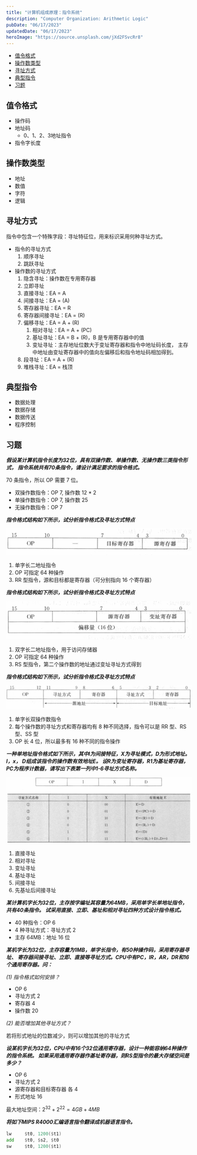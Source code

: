 ```yaml
---
title: "计算机组成原理：指令系统"
description: "Computer Organization: Arithmetic Logic"
pubDate: "06/17/2023"
updatedDate: "06/17/2023"
heroImage: "https://source.unsplash.com/jXd2FSvcRr8"
---
```


<!--toc:start-->
- [值令格式](#值令格式)
- [操作数类型](#操作数类型)
- [寻址方式](#寻址方式)
- [典型指令](#典型指令)
- [习题](#习题)
<!--toc:end-->

## 值令格式

- 操作码
- 地址码
    - 0、1、2、3地址指令
- 指令字长度

## 操作数类型

- 地址
- 数值
- 字符
- 逻辑

## 寻址方式

指令中包含一个特殊字段：寻址特征位，用来标识采用何种寻址方式。

- 指令的寻址方式
    1. 顺序寻址
    2. 跳跃寻址
- 操作数的寻址方式
    1. 隐含寻址：操作数在专用寄存器
    2. 立即寻址
    3. 直接寻址：EA = A
    4. 间接寻址：EA = (A)
    5. 寄存器寻址：EA = R
    6. 寄存器间接寻址：EA = (R)
    7. 偏移寻址：EA = A + (R)
        1. 相对寻址：EA = A + (PC)
        2. 基址寻址：EA = B + (R)，B 是专用寄存器中的值 
        3. 变址寻址：主存地址位数大于变址寄存器和指令中地址码长度，
        主存中地址由变址寄存器中的值向左偏移后和指令地址码相加得到。
    8. 段寻址：EA = A + (R)
    9. 堆栈寻址：EA = 栈顶

## 典型指令

- 数据处理
- 数据存储
- 数据传送
- 程序控制

## 习题

***假设某计算机指令长度为32位，具有双操作数、单操作数、无操作数三类指令形式，
指令系统共有70条指令，请设计满足要求的指令格式。***

70 条指令，所以 OP 需要 7 位。

- 双操作数指令：OP 7, 操作数 12 * 2
- 单操作数指令：OP 7, 操作数 25
- 无操作数指令：OP 7

***指令格式结构如下所示，试分析指令格式及寻址方式特点***

![](../../../assets/computer_organization/c4p1.png)

1. 单字长二地址指令
2. OP 可指定 64 种操作
3. RR 型指令，源和目标都是寄存器（可分别指向 16 个寄存器）

***指令格式结构如下所示，试分析指令格式及寻址方式特点***

![](../../../assets/computer_organization/c4p2.png)

1. 双字长二地址指令，用于访问存储器
2. OP 可指定 64 种操作
3. RS 型指令，第二个操作数的地址通过变址寻址方式得到

***指令格式结构如下所示，试分析指令格式及寻址方式特点***

![](../../../assets/computer_organization/c4p3.jpeg)

1. 单字长双操作数指令
2. 每个操作数的寻址方式和寄存器均有 8 种不同选择，指令可以是 RR 型、RS 型、SS 型
3. OP 长 4 位，所以最多有 16 种不同的指令操作

***一种单地址指令格式如下所示，其中I为间接特征，X为寻址模式，D为形式地址。
I，x，&nbsp;D组成该指令的操作数有效地址E。
设R为变址寄存器，R1为基址寄存器，PC为程序计数器，请写出下表第一列中1-6寻址方式名称。***

![](../../../assets/computer_organization/c4p4.jpeg)

1. 直接寻址
2. 相对寻址
3. 变址寻址
4. 基址寻址
5. 间接寻址
6. 先基址后间接寻址

***某计算机字长为32位，主存按字编址其容量为64MB，采用单字长单地址指令，共有40条指令。
试采用直接、立即、基址和相对寻址四种方式设计指令格式。***

- 40 种指令：OP 6
- 4 种寻址方式：寻址方式 2
- 主存 64MB：地址 16 位

***某机字长为32位，主存容量为1MB，单字长指令，有50种操作码，采用寄存器寻址、
寄存器间接寻址、立即、直接等寻址方式。CPU中有PC，IR，AR，DR和16个通用寄存器。问：***

*(1) 指令格式如何安排？*

- OP 6 
- 寻址方式 2
- 寄存器 4
- 操作数 20

*(2) 能否增加其他寻址方式？*

若将形式地址的位数减少，则可以增加其他的寻址方式

***设某机字长为32位，CPU中有16个32位通用寄存器，设计一种能容纳64种操作的指令系统。
如果采用通用寄存器作基址寄存器，则RS型指令的最大存储空间是多少？***

- OP 6
- 寻址方式 2
- 源寄存器和目标寄存器 各 4
- 形式地址 16

最大地址空间：$2^{32} + 2^{22} = 4GB + 4MB$

***将如下MIPS R4000汇编语言指令翻译成机器语言指令。***

```asm
lw     $t0, 1200($t1)
add    $t0, $s2, $t0
sw     $t0, 1200($t1)
```









